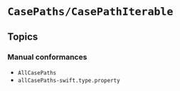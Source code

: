 # ``CasePaths/CasePathIterable``

## Topics

### Manual conformances

- ``AllCasePaths``
- ``allCasePaths-swift.type.property``
